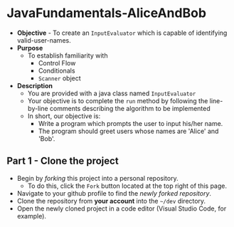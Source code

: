 # JavaFundamentals-AliceAndBob

* **Objective** - To create an `InputEvaluator` which is capable of identifying valid-user-names.
* **Purpose**
    * To establish familiarity with
        * Control Flow
        * Conditionals
        * `Scanner` object
* **Description**
    * You are provided with a java class named `InputEvaluator`
    * Your objective is to complete the `run` method by following the line-by-line comments describing the algorithm to be implemented
    * In short, our objective is:
        * Write a program which prompts the user to input his/her name.
        * The program should greet users whose names are 'Alice' and 'Bob'.




## Part 1 - Clone the project

* Begin by _forking_ this project into a personal repository.
   * To do this, click the `Fork` button located at the top right of this page.
* Navigate to your github profile to find the _newly forked repository_.
* Clone the repository from **your account** into the `~/dev` directory.
* Open the newly cloned project in a code editor (Visual Studio Code, for example).
